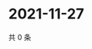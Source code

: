 # 2021-11-27

共 0 条

<!-- BEGIN WEIBO -->
<!-- 最后更新时间 Sat Nov 27 2021 08:45:33 GMT+0800 (China Standard Time) -->

<!-- END WEIBO -->
